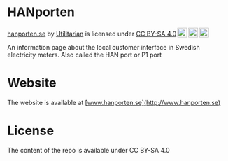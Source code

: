 # HANporten

<p xmlns:cc="http://creativecommons.org/ns#" xmlns:dct="http://purl.org/dc/terms/"><a property="dct:title" rel="cc:attributionURL" href="http://www.hanporten.se">hanporten.se</a> by <a rel="cc:attributionURL dct:creator" property="cc:attributionName" href="http://www.utilitarian.io">Utilitarian</a> is licensed under <a href="http://creativecommons.org/licenses/by-sa/4.0/?ref=chooser-v1" target="_blank" rel="license noopener noreferrer" style="display:inline-block;">CC BY-SA 4.0<img style="height:22px!important;margin-left:3px;vertical-align:text-bottom;" src="https://mirrors.creativecommons.org/presskit/icons/cc.svg?ref=chooser-v1"><img style="height:22px!important;margin-left:3px;vertical-align:text-bottom;" src="https://mirrors.creativecommons.org/presskit/icons/by.svg?ref=chooser-v1"><img style="height:22px!important;margin-left:3px;vertical-align:text-bottom;" src="https://mirrors.creativecommons.org/presskit/icons/sa.svg?ref=chooser-v1"></a></p>

An information page about the local customer interface in Swedish electricity meters. Also called the HAN port or P1 port

# Website

The website is available at [www.hanporten.se](http://www.hanporten.se)

# License

The content of the repo is available under CC BY-SA 4.0
